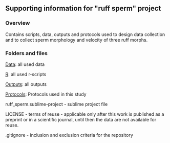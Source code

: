 ## Supporting information for "ruff sperm" project

### **Overview**

Contains scripts, data, outputs and protocols used to design data collection and to collect sperm morphology and velocity of three ruff morphs. 
### **Folders and files**

[Data](Data/): all used data

[R](R/): all used r-scripts

[Outputs](Output/): all outputs 

[Protocols](Protocols/): Protocols used in this study

ruff_sperm.sublime-project - sublime project file

LICENSE - terms of reuse - applicable only after this work is published as a preprint or in a scientific journal, until then the data are not available for reuse.

.gitignore - inclusion and exclusion criteria for the repository
